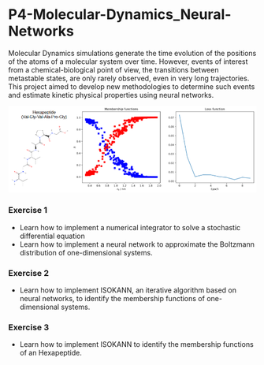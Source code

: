 # P4-Molecular-Dynamics_Neural-Networks 
Molecular Dynamics simulations generate the time evolution of the positions of the atoms of a molecular system over time.
However, events of interest from a chemical-biological point of view, the transitions between metastable states, are only rarely observed, even in very long trajectories. This project aimed to develop new methodologies to determine such events and estimate kinetic physical properties using neural networks.

![](figure.png)

### Exercise 1
- Learn how to implement a numerical integrator to solve a stochastic differential equation
- Learn how to implement a neural network to approximate the Boltzmann distribution of one-dimensional systems.

### Exercise 2
- Learn how to implement ISOKANN, an iterative algorithm based on neural networks, to identify the membership functions of one-dimensional systems.

### Exercise 3
- Learn how to implement ISOKANN to identify the membership functions of an Hexapeptide.
